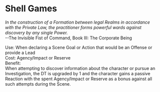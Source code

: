 # Shell Games

*In the construction of a Formation between legal Realms in accordance with the Private Law, the practitioner forms powerful wards against discovery by any single Power.*  
--The Invisible Fist of Command, Book III: The Corporate Being

Use: When declaring a Scene Goal or Action that would be an Offense or provide a Lead  
Cost: Agency/Impact or Reserve  
Benefit:  
When attempting to discover information about the character or pursue an Investigation, the DT is upgraded by 1 and the character gains a passive Reaction with the spent Agency/Impact or Reserve as a bonus against all such attempts during the Scene.